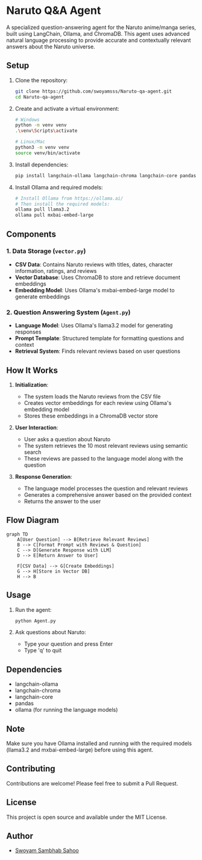 # Naruto Q&A Agent

A specialized question-answering agent for the Naruto anime/manga series, built using LangChain, Ollama, and ChromaDB. This agent uses advanced natural language processing to provide accurate and contextually relevant answers about the Naruto universe.

## Setup

1. Clone the repository:

   ```bash
   git clone https://github.com/swoyamsss/Naruto-qa-agent.git
   cd Naruto-qa-agent
   ```

2. Create and activate a virtual environment:

   ```bash
   # Windows
   python -m venv venv
   .\venv\Scripts\activate

   # Linux/Mac
   python3 -m venv venv
   source venv/bin/activate
   ```

3. Install dependencies:

   ```bash
   pip install langchain-ollama langchain-chroma langchain-core pandas
   ```

4. Install Ollama and required models:
   ```bash
   # Install Ollama from https://ollama.ai/
   # Then install the required models:
   ollama pull llama3.2
   ollama pull mxbai-embed-large
   ```

## Components

### 1. Data Storage (`vector.py`)

- **CSV Data**: Contains Naruto reviews with titles, dates, character information, ratings, and reviews
- **Vector Database**: Uses ChromaDB to store and retrieve document embeddings
- **Embedding Model**: Uses Ollama's mxbai-embed-large model to generate embeddings

### 2. Question Answering System (`Agent.py`)

- **Language Model**: Uses Ollama's llama3.2 model for generating responses
- **Prompt Template**: Structured template for formatting questions and context
- **Retrieval System**: Finds relevant reviews based on user questions

## How It Works

1. **Initialization**:

   - The system loads the Naruto reviews from the CSV file
   - Creates vector embeddings for each review using Ollama's embedding model
   - Stores these embeddings in a ChromaDB vector store

2. **User Interaction**:

   - User asks a question about Naruto
   - The system retrieves the 10 most relevant reviews using semantic search
   - These reviews are passed to the language model along with the question

3. **Response Generation**:
   - The language model processes the question and relevant reviews
   - Generates a comprehensive answer based on the provided context
   - Returns the answer to the user

## Flow Diagram

```mermaid
graph TD
    A[User Question] --> B[Retrieve Relevant Reviews]
    B --> C[Format Prompt with Reviews & Question]
    C --> D[Generate Response with LLM]
    D --> E[Return Answer to User]

    F[CSV Data] --> G[Create Embeddings]
    G --> H[Store in Vector DB]
    H --> B
```

## Usage

1. Run the agent:

   ```bash
   python Agent.py
   ```

2. Ask questions about Naruto:
   - Type your question and press Enter
   - Type 'q' to quit

## Dependencies

- langchain-ollama
- langchain-chroma
- langchain-core
- pandas
- ollama (for running the language models)

## Note

Make sure you have Ollama installed and running with the required models (llama3.2 and mxbai-embed-large) before using this agent.

## Contributing

Contributions are welcome! Please feel free to submit a Pull Request.

## License

This project is open source and available under the MIT License.

## Author

- [Swoyam Sambhab Sahoo](https://github.com/swoyamsss)
